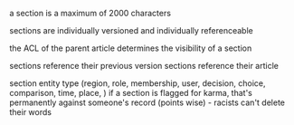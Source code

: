 a section is a maximum of 2000 characters

sections are individually versioned and individually referenceable

the ACL of the parent article determines the visibility of a section

sections reference their previous version
sections reference their article

section entity type (region, role, membership, user, decision, choice, comparison, time, place, )
if a section is flagged for karma, that's permanently against someone's record (points wise) - racists can't delete their words
